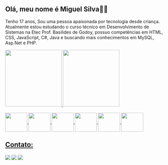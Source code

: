 ## Olá, meu nome é Miguel Silva👋🏼
<p>Tenho 17 anos, Sou uma pessoa apaixonada por tecnologia desde criança. Atualmente estou estudando o curso técnico em Desenvolvimento de Sistemas na Etec Prof. Basilides de Godoy, possuo competências em HTML, CSS, JavaScript, C#, Java e buscando mais conhecimentos em MySQL, Asp.Net e PHP.</p>
<div>
  <a href="https://github.com/Miguelpds10">
  <img height="180em" src="https://github-readme-stats-eight-theta.vercel.app/api?username=Miguelpds10&show_icons=true&theme=blue&include_all_commits=true&count_private=true"/>
  <img height="180em" src="https://github-readme-stats-eight-theta.vercel.app/api/top-langs/?username=Miguelpds10&layout=compact&langs_count=8&theme=blue"/>
</div>
  <br/>
<div>
  <img align = "center" height = "60" width = "70" src="https://cdn.jsdelivr.net/gh/devicons/devicon@latest/icons/html5/html5-original-wordmark.svg" />
  <img align = "center" height = "60" width = "70"  src="https://cdn.jsdelivr.net/gh/devicons/devicon@latest/icons/css3/css3-original-wordmark.svg" />
  <img align = "center" height = "60" width = "70" src="https://cdn.jsdelivr.net/gh/devicons/devicon@latest/icons/javascript/javascript-original.svg"/>
  <img align = "center" height = "60" width = "70" src="https://cdn.jsdelivr.net/gh/devicons/devicon@latest/icons/php/php-original.svg" />
  <img align = "center" height = "60" width = "70" src="https://cdn.jsdelivr.net/gh/devicons/devicon@latest/icons/mysql/mysql-original-wordmark.svg" />
  <img align = "center" height = "60" width = "70" src="https://cdn.jsdelivr.net/gh/devicons/devicon@latest/icons/csharp/csharp-original.svg" />
</div>
<div>
  <h2>Contato:</h2>
  <a href="https://mail.google.com/mail/u/0/#inbox"><img align = "center" src="https://img.shields.io/badge/Gmail-D14836?style=for-the-badge&logo=gmail&logoColor=white"/></a>
  <a href="https://api.whatsapp.com/send?phone=5511973072356"><img align = "center" src="https://img.shields.io/badge/WhatsApp-25D366?style=for-the-badge&logo=whatsapp&logoColor=white"/></a>
  <a href = "https://www.linkedin.com/in/miguel-pinto-a9a250277/"><img align = "center" src="https://img.shields.io/badge/LinkedIn-0077B5?style=for-the-badge&logo=linkedin&logoColor=white"/></a>
</div>
